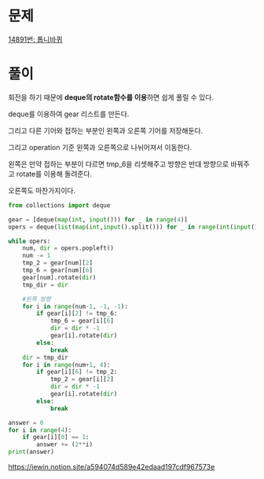 # 문제

[14891번: 톱니바퀴](https://www.acmicpc.net/problem/14891)

# 풀이

회전을 하기 때문에 **deque의 rotate함수를 이용**하면 쉽게 풀릴 수 있다. 

deque를 이용하여 gear 리스트를 만든다.

그리고 다른 기어와 접하는 부분인 왼쪽과 오른쪽 기어를 저장해둔다. 

그리고 operation 기준 왼쪽과 오른쪽으로 나뉘어져서 이동한다.

왼쪽은 만약 접하는 부분이 다르면 tmp_6을 리셋해주고 방향은 반대 방향으로 바꿔주고 rotate를 이용해 돌려준다.

오른쪽도 마찬가지이다.

```python
from collections import deque

gear = [deque(map(int, input())) for _ in range(4)]
opers = deque(list(map(int,input().split())) for _ in range(int(input())))

while opers:
    num, dir = opers.popleft()
    num -= 1
    tmp_2 = gear[num][2]
    tmp_6 = gear[num][6]
    gear[num].rotate(dir)
    tmp_dir = dir

    #왼쪽 방향
    for i in range(num-1, -1, -1):
        if gear[i][2] != tmp_6:
            tmp_6 = gear[i][6]
            dir = dir * -1
            gear[i].rotate(dir)
        else:
            break
    dir = tmp_dir
    for i in range(num+1, 4):
        if gear[i][6] != tmp_2:
            tmp_2 = gear[i][2]
            dir = dir * -1
            gear[i].rotate(dir)
        else:
            break

answer = 0
for i in range(4):
    if gear[i][0] == 1:
        answer += (2**i)
print(answer)
```
https://jewin.notion.site/a594074d589e42edaad197cdf967573e
